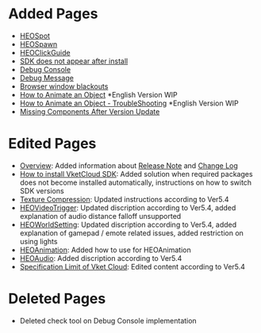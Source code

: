 # Added Pages
- [HEOSpot](https://vrhikky.github.io/VketCloudSDK_Documents/5.4/en/HEOComponents/HEOSpot.html)
- [HEOSpawn](https://vrhikky.github.io/VketCloudSDK_Documents/5.4/en/HEOComponents/HEOSpawn.html)
- [HEOClickGuide](https://vrhikky.github.io/VketCloudSDK_Documents/5.4/en/HEOComponents/HEOClickGuide.html)
- [SDK does not appear after install](https://vrhikky.github.io/VketCloudSDK_Documents/5.4/en/troubleshooting/InstallingDeeplink.html)
- [Debug Console](https://vrhikky.github.io/VketCloudSDK_Documents/5.4/en/debugconsole/debugconsole.html)
- [Debug Message](https://vrhikky.github.io/VketCloudSDK_Documents/5.4/en/debugconsole/debugmessage.html)
- [Browser window blackouts](https://vrhikky.github.io/VketCloudSDK_Documents/5.4/en/troubleshooting/BrowserBlackWindow.html)
- [How to Animate an Object](https://vrhikky.github.io/VketCloudSDK_Documents/5.4/en/WorldMakingGuide/PropAnimation.html) *English Version WIP
- [How to Animate an Object - TroubleShooting](https://vrhikky.github.io/VketCloudSDK_Documents/5.4/en/WorldMakingGuide/PropAnimation_TroubleShooting.html) *English Version WIP
- [Missing Components After Version Update](https://vrhikky.github.io/VketCloudSDK_Documents/5.4/en/troubleshooting/MissingComponents.html)

# Edited Pages
- [Overview](https://vrhikky.github.io/VketCloudSDK_Documents/5.4/en/index.html): Added information about [Release Note](https://vrhikky.github.io/VketCloudSDK_Documents/5.4/en/releasenote/releasenote-5.4.html) and [Change Log](https://vrhikky.github.io/VketCloudSDK_Documents/5.4/en/changelog/changelog-5.4.html)
- [How to install VketCloud SDK](https://vrhikky.github.io/VketCloudSDK_Documents/5.4/en/AboutVketCloudSDK/SetupSDK_external.html): Added solution when required packages does not become installed automatically, instructions on how to switch SDK versions
- [Texture Compression](https://vrhikky.github.io/VketCloudSDK_Documents/5.4/en/heoexporter/he_TextureCompression.html): Updated instructions according to Ver5.4
- [HEOVideoTrigger](https://vrhikky.github.io/VketCloudSDK_Documents/5.4/en/HEOComponents/HEOVideoTrigger.html): Updated discription according to Ver5.4, added explanation of audio distance falloff unsupported
- [HEOWorldSetting](https://vrhikky.github.io/VketCloudSDK_Documents/5.4/en/HEOComponents/HEOWorldSetting.html): Updated discription according to Ver5.4, added explanation of gamepad / emote related issues, added restriction on using lights
- [HEOAnimation](https://vrhikky.github.io/VketCloudSDK_Documents/5.4/en/HEOComponents/HEOAnimation.html): Added how to use for HEOAnimation
- [HEOAudio](https://vrhikky.github.io/VketCloudSDK_Documents/5.4/en/HEOComponents/HEOAudio.html): Added discription according to Ver5.4
- [Specification Limit of Vket Cloud](https://vrhikky.github.io/VketCloudSDK_Documents/5.4/en/WorldMakingGuide/UnityGuidelines.html): Edited content according to Ver5.4

# Deleted Pages
- Deleted check tool on Debug Console implementation